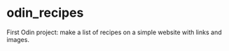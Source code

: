 # odin_recipes
First Odin project: make a list of recipes on a simple website with links and images.